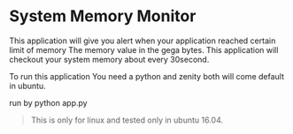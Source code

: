 # System Memory Monitor
This application will give you alert when your application reached certain limit of memory
The memory value in the gega bytes. This application will checkout your system memory
about every 30second.

To run this application You need a python and zenity both will come default in ubuntu.

run by python app.py

> This is only for linux and tested only in ubuntu 16.04.


